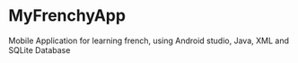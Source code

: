 # MyFrenchyApp
Mobile Application for learning french, using Android studio, Java, XML and SQLite Database
